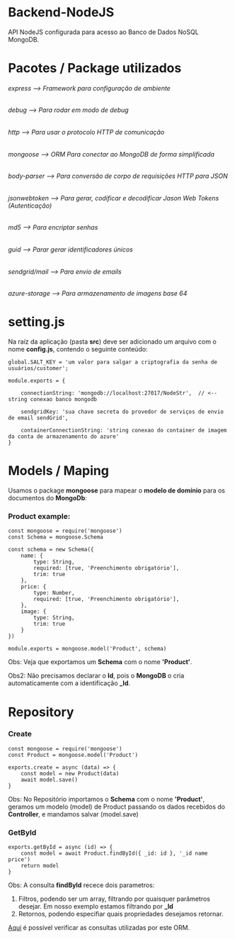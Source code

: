 # Backend-NodeJS

API NodeJS configurada para acesso ao Banco de Dados NoSQL MongoDB.


# Pacotes / Package utilizados

###### express          --> Framework para configuração de ambiente 
###### debug            --> Para rodar em modo de debug
###### http             --> Para usar o protocolo HTTP de comunicação
###### mongoose         --> ORM Para conectar ao MongoDB de forma simplificada
###### body-parser      --> Para conversão de corpo de requisições HTTP para JSON
###### jsonwebtoken     --> Para gerar, codificar e decodificar Jason Web Tokens (Autenticação)
###### md5              --> Para encriptar senhas
###### guid             --> Parar gerar identificadores únicos
###### sendgrid/mail    --> Para envio de emails
###### azure-storage    --> Para armazenamento de imagens base 64



# setting.js

Na raíz da aplicação (pasta **src**) deve ser adicionado um arquivo com o nome **config.js**, contendo o seguinte conteúdo:
```
global.SALT_KEY = 'um valor para salgar a criptografia da senha de usuários/customer'; 

module.exports = {

    connectionString: 'mongodb://localhost:27017/NodeStr',  // <-- string conexao banco mongodb
    
    sendgridKey: 'sua chave secreta do provedor de serviços de envio de email sendGrid',   

    containerConnectionString: 'string conexao do container de imagem da conta de armazenamento do azure' 
}
```



# Models / Maping

Usamos o package **mongoose** para mapear o **modelo de domínio** para os documentos do **MongoDb**:


### Product example:
```
const mongoose = require('mongoose')
const Schema = mongoose.Schema

const schema = new Schema({
    name: {
        type: String,
        required: [true, 'Preenchimento obrigatório'],
        trim: true
    },
    price: {
        type: Number,
        required: [true, 'Preenchimento obrigatório'],
    },
    image: {
        type: String,     
        trim: true
    }
})

module.exports = mongoose.model('Product', schema)
```

Obs: Veja que exportamos um **Schema** com o nome **'Product'**.

Obs2: Não precisamos declarar o **Id**, pois o **MongoDB** o cria automaticamente com a identificação **_Id**.




# Repository

### Create

```
const mongoose = require('mongoose')
const Product = mongoose.model('Product')

exports.create = async (data) => {
    const model = new Product(data)
    await model.save()
}
```

Obs: No Repositório importamos o **Schema** com o nome **'Product'**, geramos um modelo (model) de Product passando os dados recebidos do **Controller**, e mandamos salvar (model.save)


### GetById
```
exports.getById = async (id) => {
    const model = await Product.findById({ _id: id }, '_id name price')
    return model
}
```

Obs: A consulta **findById** recece dois parametros:   
01. Filtros, podendo ser um array, filtrando por quaisquer parâmetros desejar. Em nosso exemplo estamos filtrando por **_Id**
02. Retornos, podendo especifiar quais propriedades desejamos retornar.

[Aqui](https://mongoosejs.com/docs/queries.html) é possível verificar as consultas utilizadas por este ORM.






